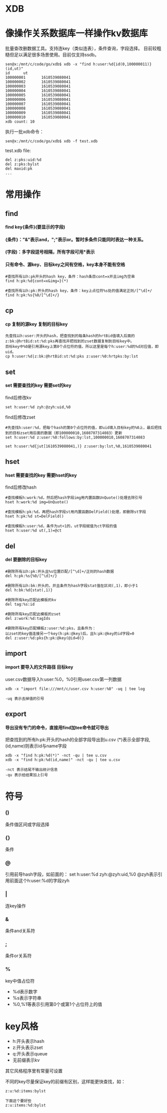 # XDB
# 像操作关系数据库一样操作kv数据库
批量查改删数据工具。支持连key（类似连表），条件查询，字段选择。
目前较粗糙但足以满足很多场景使用。目前仅支持ssdb。
```
sen@x:/mnt/c/code/go/xdb$ xdb -x "find h:user:%d{id(0,100000011)}(id,ut)"
id      ut
100000001       1610539080041
100000002       1610539080041
100000003       1610539080041
100000004       1610539080041
100000005       1610539080041
100000006       1610539080041
100000007       1610539080041
100000008       1610539080041
100000009       1610539080041
100000010       1610539080041
xdb count: 10
```

执行一批xdb命令：
```
sen@x:/mnt/c/code/go/xdb$ xdb -f test.xdb
```
test.xdb file:
```
del z:pks:uid:%d
del z:pks:bylst
del maxid:pk
...
```

# 常用操作
## find
#### find key{条件}(要显示的字段)
#### {条件}："&"表示and，";"表示or。暂时多条件只能同时表达一种关系。
#### (字段)：多字段逗号相隔，所有字段可用*表示
#### 只有命令、源key、目标key之间有空格，key本身不能有空格
```
#查找所有以h:pk开头的hash key，条件：hash条目cont=x并且img为空串
find h:pk:%d{cont=x&img=}(*)

#查找所有以h:pk:开头的hash key，条件：key上点位符%s处的值满足正则/[^\d]+/
find h:pk:%s{%0/[^\d]+/}
```
## cp
#### cp 复制的源key  复制的目标key
```
先查找以h:user:开头的hash，把查找到的每条hash的hrtBid值填入后面的z:bk:@hrtBid:st:%d:pks再查找并把找到的zset数据复制到目标key中。
目标key中%0是引用源key上第0个点位符的值，所以这里是每个h:user:%d的%d对应值，即uid。
cp h:user:%d|z:bk:@hrtBid:st:%d:pks z:user:%0:hrtpks:by:lst
```
## set
#### set 需要查找的key   需要set的key
find后修改kv
```
set h:user:%d zyh:@zyh:uid,%0
```
find后修改zset
```
#先查找h:user:%d，把每个hash的第0个点位符的值，即uid填入目标key的%0上，最后把找到的目标zset用后面的数据（即100000010,1608707314083）更新
set h:user:%d z:user:%0:follows:by:lst,100000010,1608707314083

set h:user:%d{jut[1610539080041,)} z:user:by:lst,%0,1610539080041
```
## hset
#### hset 需要查找的key  需要hset的key
find后修改hash
```
#查找模板h:work:%d，然后把hash字段img用内置函数UnQuote()处理去除引号
hset h:work:%d img=UnQuote()

#查找模板h:pk:%d，再把hash字段st用内置函数DelField()处理，即删除st字段
hset h:pk:%d st=DelField()

#查找模板h:user:%d，条件为ut<1的，ut字段赋值为ct字段的值
hset h:user:%d ut(,1)=@ct
```
## del
#### del 要删除的目标key
```
#删除所有以h:pk:开头且%s位置匹配/[^\d]+/正则的hash数据
del h:pk:%s{%0/[^\d]+/}

#删除所有以h:bk:开头的，并且条件为hash字段stat值在区间(,1)，即小于1
del h:bk:%d{stat(,1)}

#删除所有key匹配此模板的kv
del tag:%s:id

#删除所有key匹配此模板的zset
del z:work:%d:tagIds

#删除所有key匹配模板z:user:%d:pks，且条件为：
以zset的key值连接另一个key(h:pk:@key)后，且h:pk:@key的id字段=0
del z:user:%d:pks{h:pk:@key(@id=0)}
```
## import
#### import 要导入的文件路径 目标key
user.csv数据导入h:user:%0，%0引用user.csv第一列数据
```
xdb -x "import file:///mnt/c/user.csv h:user:%0" -uq | tee log

-uq 表示去掉值的引号
```

## export
#### 导出没有专门的命令，直接用find加tee命令就可导出
把查找到的所有h:pk:开头的hash的全部字段导出到u.csv
(*)表示全部字段,(id,name)则表示id与name字段
```
xdb -x "find h:pk:%d(*)" -nct -qu | tee u.csv
xdb -x "find h:pk:%d(id,name)" -nct -qu | tee u.csv

-nct 表示结尾不输出统计信息
-qu 表示给结果加上引号
```

# 符号
### ()
条件值区间或字段选择

### {}
条件

### @
引用前导hash字段，如前面的：
set h:user:%d zyh:@zyh:uid,%0
@zyh表示引用前面这个h:user:%d的字段zyh

### |
连key操作

### &
条件and关系符

### ;
条件or关系符

### %
key中值占位符
* %d表示数字
* %s表示字符串
* %0,%1等表示引用第0个或第1个占位符上的值

# key风格
* h:开头表示hash
* z:开头表示zset
* q:开头表示queue
* 无前缀表示kv

其它风格程序里有常量可设置

不同的key尽量保证key的前缀有区别，这样能更快查找，如：
```
z:u:%d:items:bylst

下面这个要好些
z:u:items:%d:bylst
```